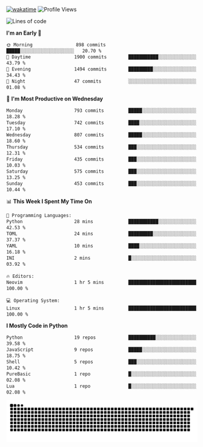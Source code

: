 [![wakatime](https://wakatime.com/badge/user/b920b284-3cde-4cd4-b72e-f7f22d050b16.svg)](https://wakatime.com/@b920b284-3cde-4cd4-b72e-f7f22d050b16)
![Profile Views](http://img.shields.io/badge/Profile%20Views-4586-blue)
<!--START_SECTION:waka-->
![Lines of code](https://img.shields.io/badge/From%20Hello%20World%20I%27ve%20Written-5.6%20million%20lines%20of%20code-blue)

**I'm an Early 🐤** 

```text
🌞 Morning                898 commits         █████░░░░░░░░░░░░░░░░░░░░   20.70 % 
🌆 Daytime                1900 commits        ███████████░░░░░░░░░░░░░░   43.79 % 
🌃 Evening                1494 commits        █████████░░░░░░░░░░░░░░░░   34.43 % 
🌙 Night                  47 commits          ░░░░░░░░░░░░░░░░░░░░░░░░░   01.08 % 
```
📅 **I'm Most Productive on Wednesday** 

```text
Monday                   793 commits         █████░░░░░░░░░░░░░░░░░░░░   18.28 % 
Tuesday                  742 commits         ████░░░░░░░░░░░░░░░░░░░░░   17.10 % 
Wednesday                807 commits         █████░░░░░░░░░░░░░░░░░░░░   18.60 % 
Thursday                 534 commits         ███░░░░░░░░░░░░░░░░░░░░░░   12.31 % 
Friday                   435 commits         ███░░░░░░░░░░░░░░░░░░░░░░   10.03 % 
Saturday                 575 commits         ███░░░░░░░░░░░░░░░░░░░░░░   13.25 % 
Sunday                   453 commits         ███░░░░░░░░░░░░░░░░░░░░░░   10.44 % 
```


📊 **This Week I Spent My Time On** 

```text
💬 Programming Languages: 
Python                   28 mins             ███████████░░░░░░░░░░░░░░   42.53 % 
TOML                     24 mins             █████████░░░░░░░░░░░░░░░░   37.37 % 
YAML                     10 mins             ████░░░░░░░░░░░░░░░░░░░░░   16.18 % 
INI                      2 mins              █░░░░░░░░░░░░░░░░░░░░░░░░   03.92 % 

🔥 Editors: 
Neovim                   1 hr 5 mins         █████████████████████████   100.00 % 

💻 Operating System: 
Linux                    1 hr 5 mins         █████████████████████████   100.00 % 
```

**I Mostly Code in Python** 

```text
Python                   19 repos            ██████████░░░░░░░░░░░░░░░   39.58 % 
JavaScript               9 repos             █████░░░░░░░░░░░░░░░░░░░░   18.75 % 
Shell                    5 repos             ███░░░░░░░░░░░░░░░░░░░░░░   10.42 % 
PureBasic                1 repo              █░░░░░░░░░░░░░░░░░░░░░░░░   02.08 % 
Lua                      1 repo              █░░░░░░░░░░░░░░░░░░░░░░░░   02.08 % 
```




<!--END_SECTION:waka-->
![Snake animation](https://raw.githubusercontent.com/timmypidashev/timmypidashev/main/commits.svg)
